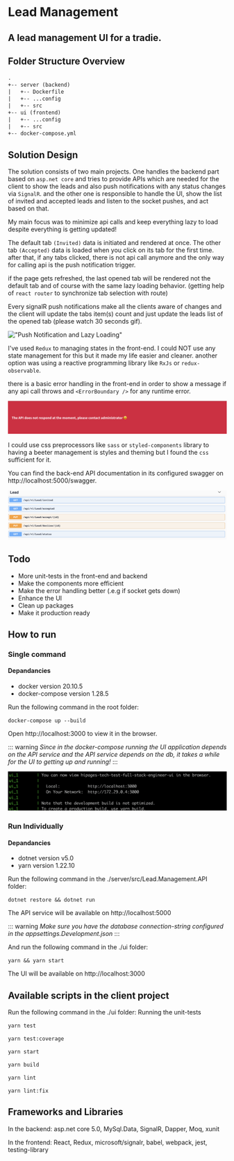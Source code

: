 # Lead Management

## A lead management UI for a tradie.

## Folder Structure Overview
```
.
+-- server (backend)
|   +-- Dockerfile
|   +-- ...config
|   +-- src
+-- ui (frontend)
|   +-- ...config
|   +-- src
+-- docker-compose.yml
```

## Solution Design
The solution consists of two main projects. One handles the backend part based on `asp.net core` and tries to provide APIs which are needed for the client to show the leads and also push notifications with any status changes via `SignalR`. and the other one is responsible to handle the UI, show the list of invited and accepted leads and listen to the socket pushes, and act based on that.

My main focus was to minimize api calls and keep everything lazy to load despite everything is getting updated!

The default tab `(Invited)` data is initiated and rendered at once. The other tab `(Accepted)` data is loaded when you click on its tab for the first time. after that, if any tabs clicked, there is not api call anymore and the only way for calling api is the push notification trigger.

if the page gets refreshed, the last opened tab will be rendered not the default tab and of course with the same lazy loading behavior. (getting help of `react router` to synchronize tab selection with route)

Every signalR push notifications make all the clients aware of changes and the client will update the tabs item(s) count and just update the leads list of the opened tab (please watch 30 seconds gif).

!["Push Notification and Lazy Loading"](https://raw.githubusercontent.com/majicl/lead.management/master/docs/socket.gif)

I've used `Redux` to managing states in the front-end. I could NOT use any state management for this but it made my life easier and cleaner. another option was using a reactive programming library like `RxJs` or `redux-observable`.

there is a basic error handling in the front-end in order to show a message if any api call throws and `<ErrorBoundary />` for any runtime error.

!["Error"](https://raw.githubusercontent.com/majicl/lead.management/master/docs/error.png)

I could use css preprocessors like `sass` or `styled-components` library to having a beeter management is styles and theming but I found the `css` sufficient for it.

You can find the back-end API documentation in its configured swagger on http://localhost:5000/swagger.

!["Error"](https://raw.githubusercontent.com/majicl/lead.management/master/docs/swagger.png)

## Todo
- More unit-tests in the front-end and backend
- Make the components more efficient
- Make the error handling better (.e.g if socket gets down)
- Enhance the UI
- Clean up packages
- Make it production ready
## How to run
### Single command
#### Depandancies
- docker version 20.10.5
- docker-compose version 1.28.5

Run the following command in the root folder:
```
docker-compose up --build
```

Open http://localhost:3000 to view it in the browser.

::: warning
*Since in the docker-compose running the UI application depends on the API service and the API service depends on the db, it takes a while for the UI to getting up and running!*
:::

!["Fully Loaded"](https://raw.githubusercontent.com/majicl/lead.management/master/docs/docker-compose-log.png)

### Run Individually

#### Depandancies

- dotnet version v5.0
- yarn version 1.22.10

Run the following command in the ./server/src/Lead.Management.API folder:
```
dotnet restore && dotnet run
```
The API service will be available on http://localhost:5000

::: warning
*Make sure you have the database connection-string configured in the appsettings.Development.json*
:::

And run the following command in the ./ui folder:
```
yarn && yarn start
```
The UI will be available on http://localhost:3000

## Available scripts in the client project
Run the following command in the ./ui folder:
Running the unit-tests

```
yarn test
```
```
yarn test:coverage
```
```
yarn start
```
```
yarn build
```
```
yarn lint
```
```
yarn lint:fix
```

## Frameworks and Libraries
In the backend: asp.net core 5.0, MySql.Data, SignalR, Dapper, Moq, xunit

In the frontend: React, Redux, microsoft/signalr, babel, webpack, jest, testing-library
